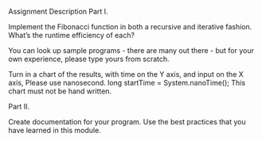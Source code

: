 Assignment Description
Part I.

Implement the Fibonacci function in both a recursive and iterative fashion. What’s the runtime efficiency of each? 

You can look up sample programs - there are many out there - but for your own experience, please type yours from scratch. 

Turn in a chart of the results, with time on the Y axis, and input on the X axis, Please use nanosecond.  long startTime = System.nanoTime(); This chart must not be hand written.

Part II.

Create documentation for your program.  Use the best practices that you have learned in this module.
